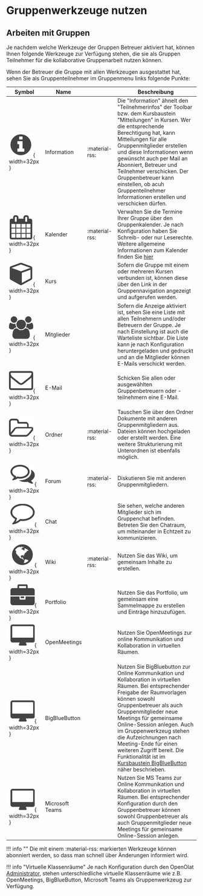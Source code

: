 # Gruppenwerkzeuge nutzen

## Arbeiten mit Gruppen

Je nachdem welche Werkzeuge der Gruppen Betreuer aktiviert hat, können Ihnen
folgende Werkzeuge zur Verfügung stehen, die sie als Gruppen Teilnehmer für
die kollaborative Gruppenarbeit nutzen können.

Wenn der Betreuer die Gruppe mit allen Werkzeugen ausgestattet hat, sehen Sie
als Gruppenteilnehmer im Gruppenmenu links folgende Punkte:


| Symbol | Name |   | Beschreibung |
| ------ | ---- | - | ------------ |
| ![](assets/infomessage.png){ width=32px } | Information | :material-rss: | Die "Information" ähnelt den "Teilnehmerinfos" der Toolbar bzw. dem Kursbaustein "Mitteilungen" in Kursen. Wer die entsprechende Berechtigung hat, kann Mitteilungen für alle Gruppenmitglieder erstellen und diese Informationen wenn gewünscht auch per Mail an Abonniert, Betreuer und Teilnehmer verschicken. Der Gruppenbetreuer kann einstellen, ob acuh Gruppenteilnehmer Informationen erstellen und verschicken dürfen. | 
| ![](assets/calendar.png){ width=32px } | Kalender | :material-rss: | Verwalten Sie die Termine Ihrer Gruppe über den Gruppenkalender. Je nach Konfiguration haben Sie Schreib- oder nur Leserechte. Weitere allgemeine Informationen zum Kalender finden Sie [hier](../personal/Calendar.de.md) | 
| ![](assets/course.png){ width=32px }  | Kurs |  | Sofern die Gruppe mit einem oder mehreren Kursen verbunden ist, können diese über den Link in der Gruppennavigation angezeigt und  aufgerufen werden. |
| ![](assets/members.png){ width=32px }  | Mitglieder |  | Sofern die Anzeige aktiviert ist, sehen Sie eine Liste mit allen Teilnehmern und/oder Betreuern der Gruppe. Je nach Einstellung ist auch die Warteliste sichtbar. Die Liste kann je nach Konfiguration heruntergeladen und gedruckt und an die Mitglieder können E-Mails verschickt werden. |
| ![](assets/contact.png){ width=32px } | E-Mail |  | Schicken Sie allen oder ausgewählten Gruppenbetreuern oder -teilnehmern eine E-Mail. |
| ![](assets/folder.png){ width=32px } | Ordner | :material-rss:  | Tauschen Sie über den Ordner Dokumente mit anderen Gruppenmitgliedern aus. Dateien können hochgeladen oder erstellt werden. Eine weitere Strukturierung mit Unterordnen ist ebenfalls möglich. |
| ![](assets/forum.png){ width=32px } | Forum | :material-rss:  | Diskutieren Sie mit anderen Gruppenmitgliedern. |
| ![](assets/chat_icon.png){ width=32px } | Chat |  | Sie sehen, welche anderen Mitglieder sich im Gruppenchat befinden. Betreten Sie den Chatraum, um miteinander in Echtzeit zu kommunizieren. |
| ![](assets/wiki.png){ width=32px } | Wiki | :material-rss:  | Nutzen Sie das Wiki, um gemeinsam Inhalte zu erstellen. |
| ![](assets/portfolio_434343_64.png){ width=32px } | Portfolio |  | Nutzen Sie das Portfolio, um gemeinsam eine Sammelmappe zu erstellen und Einträge hinzuzufügen. |
| ![](assets/openmeetings.png){ width=32px } | OpenMeetings |  | Nutzen Sie OpenMeetings zur online Kommunikation und Kollaboration in virtuellen Räumen. |
| ![](assets/openmeetings.png){ width=32px } | BigBlueButton |  | Nutzen Sie BigBluebutton zur Online Kommunikation und Kollaboration in virtuellen Räumen. Bei entsprechender Freigabe der Raumvorlagen können sowohl Gruppenbetreuer als auch Gruppenmitglieder neue Meetings für gemeinsame Online-Session anlegen. Auch im Gruppenwerkzeug stehen die Aufzeichnungen nach Meeting-Ende für einen weiteren Zugriff bereit. Die Funktionalität ist im [Kursbaustein BigBlueButton](../course_elements/Course_element_BigBlueButton.de.md) näher beschrieben. |
| ![](assets/openmeetings.png){ width=32px } | Microsoft Teams |  | Nutzen Sie MS Teams zur Online Kommunikation und Kollaboration in virtuellen Räumen. Bei entsprechender Konfiguration durch den Gruppenbetreuer können sowohl Gruppenbetreuer als auch Gruppenmitglieder neue Meetings für gemeinsame Online-Session anlegen. |
  
!!! info ""
	Die mit einem :material-rss: markierten Werkzeuge können abonniert werden, so dass man schnell über Änderungen informiert wird.

!!! info "Virtuelle Klassenräume"
	Je nach Konfiguration durch den OpenOlat
	[Administrator](../../manual_admin/administration/External_Tools_-_Administration.de.md), stehen
	unterschiedliche virtuelle Klassenräume wie z.B. OpenMeetings, BigBlueButton,
	Microsoft Teams als Gruppenwerkzeug zur Verfügung.

